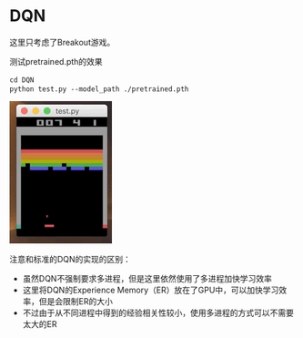 # DQN

这里只考虑了Breakout游戏。

测试pretrained.pth的效果

```shell
cd DQN
python test.py --model_path ./pretrained.pth
```

![Result](./Result.gif)

注意和标准的DQN的实现的区别：

* 虽然DQN不强制要求多进程，但是这里依然使用了多进程加快学习效率
* 这里将DQN的Experience Memory（ER）放在了GPU中，可以加快学习效率，但是会限制ER的大小
* 不过由于从不同进程中得到的经验相关性较小，使用多进程的方式可以不需要太大的ER

